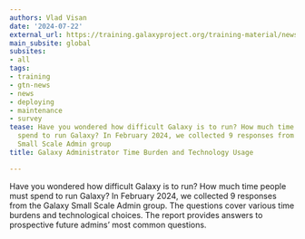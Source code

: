 ```yaml
---
authors: Vlad Visan
date: '2024-07-22'
external_url: https://training.galaxyproject.org/training-material/news/2024/07/22/Galaxy-Administrator-Time-Burden-and-Technology-Usage.html
main_subsite: global
subsites:
- all
tags:
- training
- gtn-news
- news
- deploying
- maintenance
- survey
tease: Have you wondered how difficult Galaxy is to run? How much time people must
  spend to run Galaxy? In February 2024, we collected 9 responses from the Galaxy
  Small Scale Admin group
title: Galaxy Administrator Time Burden and Technology Usage

---
```

Have you wondered how difficult Galaxy is to run? How much time people must spend to run Galaxy? In February 2024, we collected 9 responses from the Galaxy Small Scale Admin group. The questions cover various time burdens and technological choices. The report provides answers to prospective future admins’ most common questions.